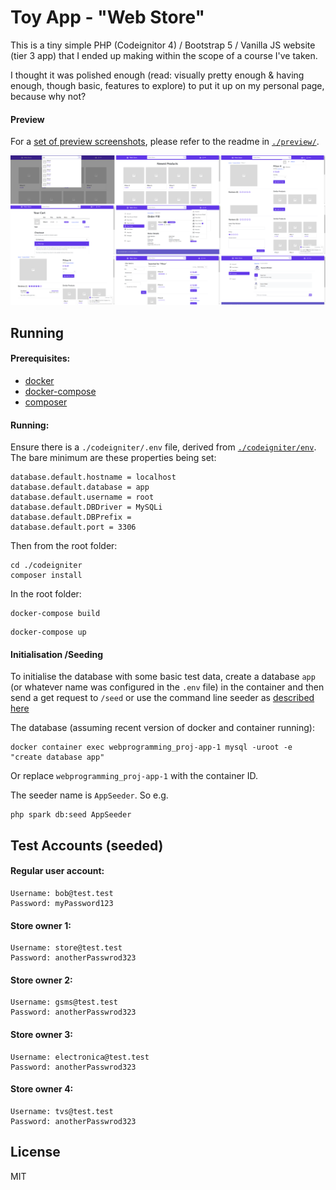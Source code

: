 # Toy App - "Web Store"

This is a tiny simple PHP (Codeignitor 4) / Bootstrap 5 / Vanilla JS website (tier 3 app) that I ended up making within the scope of a course I've taken. 

I thought it was polished enough (read: visually pretty enough & having enough, though basic, features to explore) to put it up on my personal page, because why not? 



#### Preview 

For a [set of preview screenshots](./preview/), please refer to the readme in [`./preview/`](./preview/).

[![Preview Image Set](./preview/p-all.png)](./preview/)

## Running

#### Prerequisites:
- [docker](https://docs.docker.com/)
- [docker-compose](https://docs.docker.com/compose/install/)
- [composer](https://getcomposer.org/download/)


#### Running:

Ensure there is a `./codeigniter/.env` file, derived from [`./codeigniter/env`](./codeigniter/env).
The bare minimum are these properties being set:

```
database.default.hostname = localhost
database.default.database = app
database.default.username = root
database.default.DBDriver = MySQLi
database.default.DBPrefix =
database.default.port = 3306
```

Then from the root folder:

```
cd ./codeigniter
composer install
```

In the root folder:

```
docker-compose build
```

```
docker-compose up
```

#### Initialisation /Seeding

To initialise the database with some basic test data, create a database `app` (or whatever name was configured in the `.env` file) in the container and then send a get request to `/seed`
or use the command line seeder as [described here](https://codeigniter4.github.io/CodeIgniter4/dbmgmt/seeds.html#command-line-seeding)

The database (assuming recent version of docker and container running):

```
docker container exec webprogramming_proj-app-1 mysql -uroot -e "create database app"
```
Or replace `webprogramming_proj-app-1` with the container ID.


The seeder name is `AppSeeder`. So e.g.
```
php spark db:seed AppSeeder
```

## Test Accounts (seeded)

#### Regular user account:
```
Username: bob@test.test
Password: myPassword123
```

#### Store owner 1:
```
Username: store@test.test
Password: anotherPasswrod323
```

#### Store owner 2:
```
Username: gsms@test.test
Password: anotherPasswrod323
```

#### Store owner 3:
```
Username: electronica@test.test
Password: anotherPasswrod323
```

#### Store owner 4:
```
Username: tvs@test.test
Password: anotherPasswrod323
```


## License

MIT